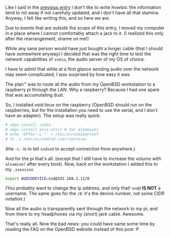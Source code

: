 Like I said in the [previous entry](/post/openbsd-tethering.html) I
don't like to write _howtos_: the information tend to rot away if not
carefully updated, and I don't have all that stamina.  Anyway, I felt
like writing this, and so here we are.

Due to events that are outside the scope of this entry, I moved my
computer in a place where I cannot comfortably attach a jack to it.
(I realized this only after the rearrangement, shame on me!)

While any sane person would have just bought a longer cable (that I
should have somewhere anyway) I decided that was the right time to
test the network capabilities of `sndio`, the audio server of my OS of
choice.

I have to admit that while at a first glance sending audio over the
network may seem complicated, I was surprised by how easy it was.

The plan™ was to route all the audio from my OpenBSD workstation to a
raspberry pi through the LAN.  Why a raspberry?  Because I had one
spare that was accumulating dust.

So, I installed void linux on the raspberry (OpenBSD should run on the
raspberries, but for the installation you need to use the serial, and
I don't have an adapter).  The setup was really quick:

```sh
# xbps-install sndio
# xbps-install alsa-utils # for alsamixer
# echo 'OPTS="-L-"' > /etc/sv/sndiod/conf
# ln -s /etc/sv/sndiod /var/service/
```

(the `-L-` is to tell `sndiod` to accept connection from anywhere.)

And for the pi that's all.  (except that I still have to increase the
volume with `alsamixer` after every boot).  Now, back on the
workstation I added this to my `.xsession`

```sh
export AUDIODEVICE=snd@192.168.1.12/0
```

(You probably want to change the ip address, and only that!  `snd@`
**IS NOT** a username.  The same goes for the `/0`: it's the device
number, not some CIDR notation.)

Now all the audio is transparently sent through the network to my pi,
and from there to my headphones via my (short) jack cable.  Awesome.

That's really all.  Now the bad news: you could have same some time by
reading the FAQ on the OpenBSD website instead of this post :P
